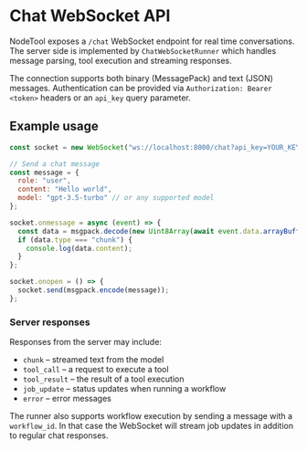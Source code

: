# Chat WebSocket API

NodeTool exposes a `/chat` WebSocket endpoint for real time conversations.
The server side is implemented by `ChatWebSocketRunner` which handles message
parsing, tool execution and streaming responses.

The connection supports both binary (MessagePack) and text (JSON) messages.
Authentication can be provided via `Authorization: Bearer <token>` headers or
an `api_key` query parameter.

## Example usage

```javascript
const socket = new WebSocket("ws://localhost:8000/chat?api_key=YOUR_KEY");

// Send a chat message
const message = {
  role: "user",
  content: "Hello world",
  model: "gpt-3.5-turbo" // or any supported model
};

socket.onmessage = async (event) => {
  const data = msgpack.decode(new Uint8Array(await event.data.arrayBuffer()));
  if (data.type === "chunk") {
    console.log(data.content);
  }
};

socket.onopen = () => {
  socket.send(msgpack.encode(message));
};
```

### Server responses

Responses from the server may include:

- `chunk` – streamed text from the model
- `tool_call` – a request to execute a tool
- `tool_result` – the result of a tool execution
- `job_update` – status updates when running a workflow
- `error` – error messages

The runner also supports workflow execution by sending a message with a
`workflow_id`. In that case the WebSocket will stream job updates in addition
to regular chat responses.
